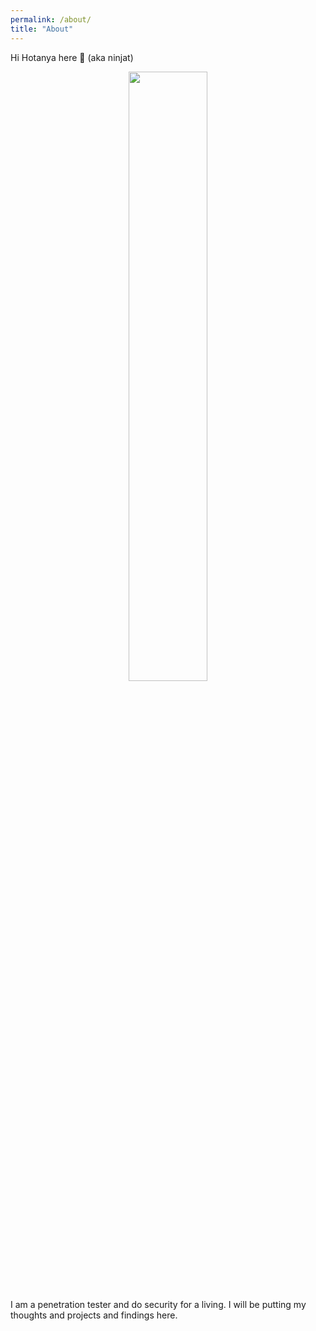 ```yaml
---
permalink: /about/
title: "About"
---
```


Hi Hotanya here 👋 (aka ninjat)

<p align="center">
<img src='https://hotanya.github.io/assets/images/zuko.gif' height='50%' width='50%'> 
<p>
 

I am a penetration tester and do security for a living. I will be putting my thoughts and projects and findings here.
